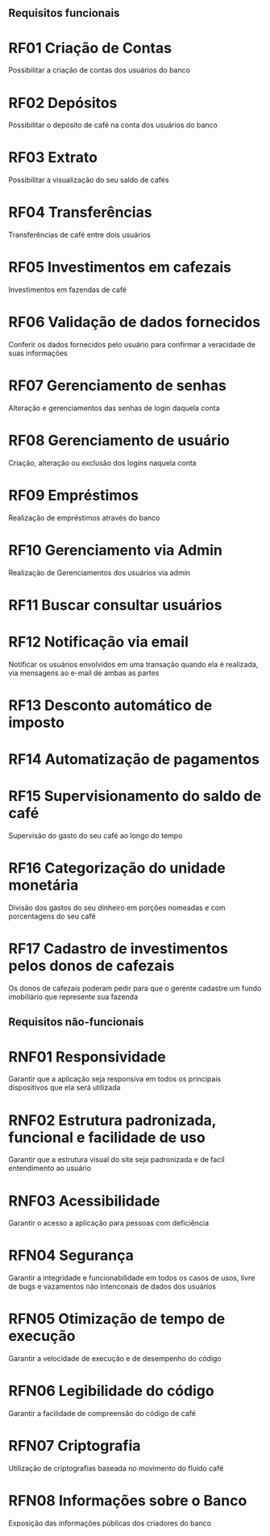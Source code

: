 ## Requisitos funcionais
# RF01 Criação de Contas 
Possibilitar a criação de contas dos usuários do banco

# RF02 Depósitos 
Possibilitar o depósito de café  na conta dos usuários do banco

# RF03 Extrato 
Possibilitar a visualização do seu saldo de cafés

# RF04 Transferências 
Transferências de café entre dois usuários

# RF05 Investimentos em cafezais
Investimentos em fazendas de café

# RF06 Validação de dados fornecidos 
Conferir os dados fornecidos pelo usuário para confirmar a veracidade de suas informações

# RF07 Gerenciamento de senhas 
Alteração e gerenciamentos das senhas de login daquela conta

# RF08 Gerenciamento de usuário 
Criação, alteração ou exclusão dos logins naquela conta 

# RF09 Empréstimos 
Realização de empréstimos através do banco

# RF10 Gerenciamento via Admin 
Realização de Gerenciamentos dos usuários via admin

# RF11 Buscar consultar usuários 


# RF12 Notificação via email 
Notificar os usuários envolvidos em uma transação quando ela é realizada, via mensagens ao e-mail de ambas as partes

# RF13 Desconto automático de imposto 

# RF14 Automatização de pagamentos 

# RF15 Supervisionamento do saldo de café
Supervisão do gasto do seu café ao longo do tempo

# RF16 Categorização do unidade monetária
Divisão dos gastos do seu dinheiro em porções nomeadas e com porcentagens do seu café

# RF17 Cadastro de investimentos pelos donos de cafezais
Os donos de cafezais poderam pedir para que o gerente cadastre um fundo imobiliário que represente sua fazenda

 ## Requisitos não-funcionais


# RNF01 Responsividade 
Garantir que a aplicação seja responsiva em todos os principais dispositivos que ela será utilizada 
# RNF02 Estrutura padronizada, funcional e facilidade de uso 
Garantir que a estrutura visual do site seja padronizada e de facil entendimento ao usuário
# RNF03 Acessibilidade
Garantir o acesso a aplicação para pessoas com deficiência
# RFN04 Segurança
Garantir a integridade e funcionabilidade em todos os casos de usos, livre de bugs e vazamentos não intenconais de dados dos usuários
# RFN05 Otimização de tempo de execução 
Garantir a velocidade de execução e de desempenho do código
# RFN06 Legibilidade do código 
Garantir a facilidade de compreensão do código de café
# RFN07 Criptografia 
Utilização de criptografias baseada no movimento do fluído café
# RFN08 Informações sobre o Banco 
Exposição das informações públicas dos criadores do banco
